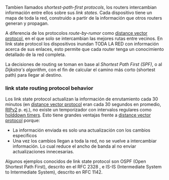 Tambien llamados _shortest-path-first protocols_, los routers intercambian información entre ellos sobre sus _link states_. Cada dispositivo tiene un mapa de toda la red, construido a partir de la información que otros routers generan y propagan. 

A diferencia de los protocolos _route-by-rumor_ como [distance vector protocol](distance%20vector%20protocol.md), en el que solo se intercambian las mejores rutas entre vecinos. En link state protocol los dispositivos inundan TODA LA RED con información acerca de sus enlaces, esto permite que cada router tenga un conocimiento detallado de la red completa. 

La decisiones de routing se toman en base al _Shortest Path First (SPF)_, o al _Dijkstra's algorithm_, con el fin de calcular el camino más corto (shortest path) para llegar al destino. 

### link state routing protocol behavior
Los link state protocol actualizan la información de enrutamiento cada 30 minutos (en [distance vector protocol](distance%20vector%20protocol.md) eran cada 30 segundos en promedio, [RIPv2](RIPv2.md) p. ej.), no existe un temporizador con intervalos regulares como [holddown timers](../holddown%20timers.md). 
Esto tiene grandes ventajas frente a [distance vector protocol](distance%20vector%20protocol.md) porque:
- La información enviada es solo una actualización con los cambios especificos
- Una vez los cambios llegan a toda la red, no se vuelve a intercambiar información. Lo cual reduce el ancho de banda al no enviar actualizaciones innecesarias. 

Algunos ejemplos conocidos de link state protocol son OSPF (Open Shortest Path First), descrito en el RFC 2328 , e IS-IS (Intermediate System to Intermediate System), descrito en RFC 1142.

